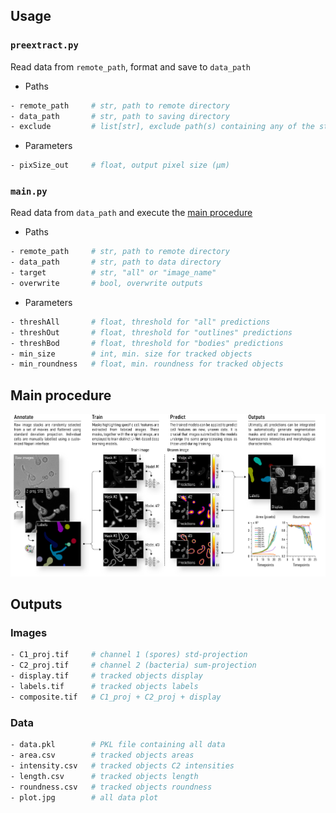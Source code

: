 ## Usage

### `preextract.py`
Read data from `remote_path`, format and save to `data_path`

- Paths
```bash
- remote_path     # str, path to remote directory
- data_path       # str, path to saving directory
- exclude         # list[str], exclude path(s) containing any of the str
```

- Parameters
```bash
- pixSize_out     # float, output pixel size (µm) 
```

### `main.py`
Read data from `data_path` and execute the [main procedure](#main-procedure)

- Paths
```bash
- remote_path     # str, path to remote directory
- data_path       # str, path to data directory
- target          # str, "all" or "image_name"
- overwrite       # bool, overwrite outputs
```
- Parameters
```bash
- threshAll       # float, threshold for "all" predictions
- threshOut       # float, threshold for "outlines" predictions
- threshBod       # float, threshold for "bodies" predictions
- min_size        # int, min. size for tracked objects
- min_roundness   # float, min. roundness for tracked objects
```

## Main procedure

<img src='procedure.png' width="560" alt="procedure">

## Outputs

### Images
```bash
- C1_proj.tif     # channel 1 (spores) std-projection
- C2_proj.tif     # channel 2 (bacteria) sum-projection
- display.tif     # tracked objects display
- labels.tif      # tracked objects labels
- composite.tif   # C1_proj + C2_proj + display
```

### Data
```bash
- data.pkl        # PKL file containing all data 
- area.csv        # tracked objects areas
- intensity.csv   # tracked objects C2 intensities 
- length.csv      # tracked objects length  
- roundness.csv   # tracked objects roundness
- plot.jpg        # all data plot
```